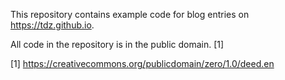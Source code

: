 
This repository contains example code for blog entries on
https://tdz.github.io.

All code in the repository is in the public domain. [1]

[1] https://creativecommons.org/publicdomain/zero/1.0/deed.en
